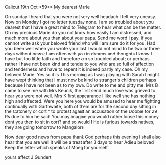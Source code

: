  Calicut 19th Oct <59>*
My dearest Marie

On sunday I heard that you were not very well headach I felt very uneasy. Now on Monday I got no letter tuesday none. I am so troubled about you dearest that I have a great mind to Telegram to hear what can be the matter. Oh my precious Marie do you not know how easily I am distressed, and much more about you than about your papa. Send me word I pay. if you cannot write ask your beloved friend who will I am sure do it for you. Had you been well when you wrote your last I would not mind to be two or three days without news; I am often with you in dreams and thoughts I know I have but too little faith and therefore am so troubled about; or perhaps rather I have not been kind and tender to you who are so full of affection and tenderness and have to repent it is indeed partly my case. Oh my beloved Marie. Yes so it is This morning as I was playing with Sarah I might have wept thinking that I must now be kind to stranger's children perhaps because I have not been as to my own. Do write to me and pitty me. 
Mrs B came to see me with Mrs Keunik, the first send much love was grieved to hear you were not well. Mrs K first appearance I like well she has nothing high and affected. Were you here you would be amused to hear me fighting continually with Garthwaite, both of them are for the second day sitting in the Catchery or cort <court>* to protest agaist an accusation of the Dobbie for 29 Rs due to him he said! You may imagine you would rather loose this money dont you then to sit in cort? and so would I He is furious towards natives, they are going tomorrow to Mangalore

Now dear good news from papa thank God perhaps this evening I shall also hear that you are well it will be a treat after 3 days to hear Adieu beloved Keep the letter which speaks of Moeg for yourself

 yours affect
 J Gundert

